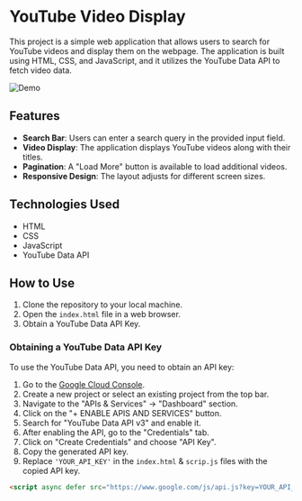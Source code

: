 # YouTube Video Display

This project is a simple web application that allows users to search for YouTube videos and display them on the webpage. The application is built using HTML, CSS, and JavaScript, and it utilizes the YouTube Data API to fetch video data.

![Demo](path/to/your/demo.gif)

## Features

- **Search Bar**: Users can enter a search query in the provided input field.
- **Video Display**: The application displays YouTube videos along with their titles.
- **Pagination**: A "Load More" button is available to load additional videos.
- **Responsive Design**: The layout adjusts for different screen sizes.

## Technologies Used

- HTML
- CSS
- JavaScript
- YouTube Data API

## How to Use

1. Clone the repository to your local machine.
2. Open the `index.html` file in a web browser.
3. Obtain a YouTube Data API Key.

### Obtaining a YouTube Data API Key

To use the YouTube Data API, you need to obtain an API key:

1. Go to the [Google Cloud Console](https://console.cloud.google.com/).
2. Create a new project or select an existing project from the top bar.
3. Navigate to the "APIs & Services" -> "Dashboard" section.
4. Click on the "+ ENABLE APIS AND SERVICES" button.
5. Search for "YouTube Data API v3" and enable it.
6. After enabling the API, go to the "Credentials" tab.
7. Click on "Create Credentials" and choose "API Key".
8. Copy the generated API key.
9. Replace `'YOUR_API_KEY'` in the `index.html` & `scrip.js` files with the copied API key.

```html
<script async defer src="https://www.google.com/js/api.js?key=YOUR_API_KEY"></script>
